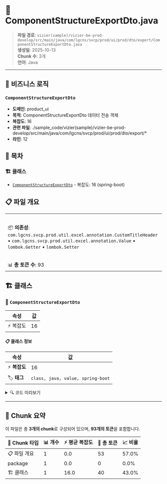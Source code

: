 # 📄 ComponentStructureExportDto.java

> **파일 경로**: `vizier(sample)/vizier-be-prod-develop/src/main/java/com/lgcns/svcp/prod/ui/prod/dto/export/ComponentStructureExportDto.java`  
> **생성일**: 2025-10-13  
> **Chunk 수**: 3개  
> **언어**: Java
---



## 💼 비즈니스 로직

### `ComponentStructureExportDto`
- **도메인**: product_ui
- **목적**: ComponentStructureExportDto 데이터 전송 객체
- **복잡도**: 16
- **관련 파일**: ./sample_code/vizier(sample)/vizier-be-prod-develop/src/main/java/com/lgcns/svcp/prod/ui/prod/dto/export/*
- **라인**: 12


## 📑 목차

### 🏗️ 클래스
- [`ComponentStructureExportDto`](#class-componentstructureexportdto) - 복잡도: 16 (spring-boot)

## 📋 파일 개요

| | |
|--|--|
| 📦 **의존성**: `com.lgcns.svcp.prod.util.excel.annotation.CustomTitleHeader` • `com.lgcns.svcp.prod.util.excel.annotation.Value` • `lombok.Getter` • `lombok.Setter` | ⚡ **총 복잡도**: 16 |
| 📊 **총 토큰 수**: 93 |  |



## 🏗️ 클래스

### <a id="class-componentstructureexportdto"></a>🎯 `ComponentStructureExportDto`

| 속성 | 값 |
|------|----|
| ⚡ 복잡도 | 16 |



#### 📋 클래스 정보

| 속성 | 값 |
|------|----|
| ⚡ **복잡도** | 16 || 📍 **라인 범위** | 12-12 |
| 🏷️ **태그** | `class, java, value, spring-boot` || 🏗️ **프레임워크** | `spring-boot` |

<details>
<summary>🔍 코드 미리보기</summary>

```java
public class ComponentStructureExportDto {
	
	@Value(name ="component.export.no")
	private Integer no;

	@Value(name ="component.export.code")
	private String componentCode;
	
	@Value(name ="component.export.name")
	private String componentName;


	@Value(name ="component.export.resourcecode")
	private String resourceCode;

	@Value(name ="component.export.resourcename")
	private String resourceName;
	
	@Value(name ="component.export.relationstartdate")
	private String relationStartDate;
	
	@Value(name ="component.export.relationenddate")
	private String relationEndDate;
}...
```

**Chunk 정보**
- 🆔 **ID**: `eed866788fad`
- 📍 **라인**: 12-12
- 📊 **토큰**: 40
- 🏷️ **태그**: `class, java, value, spring-boot`

</details>

---





## 🧩 Chunk 요약

이 파일은 총 **3개의 chunk**로 구성되어 있으며, **93개의 토큰**을 포함합니다.

| 🧩 Chunk 타입 | 📊 개수 | ⚡ 평균 복잡도 | 📝 총 토큰 | 📈 비율 |
|---------------|--------|-------------|----------|--------|
| 📋 파일 개요 | 1 | 0.0 | 53 | 57.0% |
| package | 1 | 0.0 | 0 | 0.0% |
| 🏗️ 클래스 | 1 | 16.0 | 40 | 43.0% |

